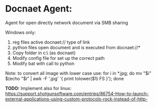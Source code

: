 Docnaet Agent:
==============
Agent for open directly network document via SMB sharing

Windows only:

1. reg files active docnaet:// type of link
2. python files open document and is executed from docnaet://*
3. Copy folder in c:\ (as docnaet)
4. Modify config file for set up the correct path
5. Modify bat with call to python


Note:
to convert all image with lower case use:
for i in *.jpg; do mv "$i" $(echo "$i" | awk -F '.jpg' '{ print tolower($1) FS }'); done

**TODO:** Implement also for linux: https://support.shotgunsoftware.com/entries/86754-How-to-launch-external-applications-using-custom-protocols-rock-instead-of-http-
